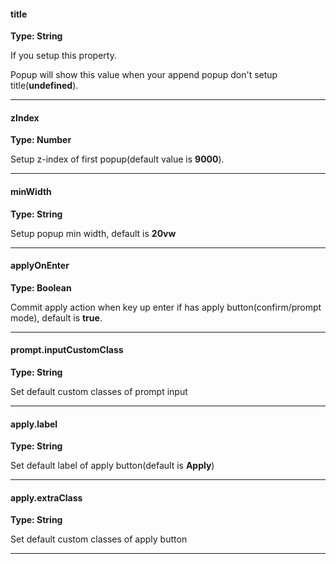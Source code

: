 #### title

**Type: String**

If you setup this property.
 
Popup will show this value when your append popup don't setup title(**undefined**).

<hr>

#### zIndex

**Type: Number**

Setup z-index of first popup(default value is **9000**).

<hr>

#### minWidth

**Type: String** 

Setup popup min width, default is **20vw**

<hr>

#### applyOnEnter

**Type: Boolean**

Commit apply action when key up enter if has apply button(confirm/prompt mode), default is **true**.

<hr>

#### prompt.inputCustomClass

**Type: String**

Set default custom classes of prompt input

<hr>

#### apply.label

**Type: String**

Set default label of apply button(default is **Apply**)

<hr>


#### apply.extraClass

**Type: String**

Set default custom classes of apply button

<hr>
